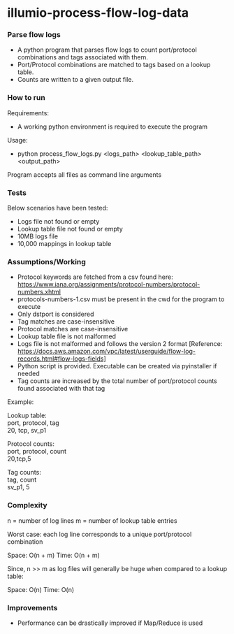 # illumio-process-flow-log-data

### Parse flow logs

- A python program that parses flow logs to count port/protocol combinations and tags associated with them.
- Port/Protocol combinations are matched to tags based on a lookup table.
- Counts are written to a given output file.

### How to run

Requirements:
- A working python environment is required to execute the program

Usage:
- python process_flow_logs.py <logs_path> <lookup_table_path> <output_path>

Program accepts all files as command line arguments

### Tests

Below scenarios have been tested:
- Logs file not found or empty
- Lookup table file not found or empty
- 10MB logs file
- 10,000 mappings in lookup table

### Assumptions/Working

- Protocol keywords are fetched from a csv found here: https://www.iana.org/assignments/protocol-numbers/protocol-numbers.xhtml
- protocols-numbers-1.csv must be present in the cwd for the program to execute
- Only dstport is considered
- Tag matches are case-insensitive
- Protocol matches are case-insensitive
- Lookup table file is not malformed
- Logs file is not malformed and follows the version 2 format [Reference: https://docs.aws.amazon.com/vpc/latest/userguide/flow-log-records.html#flow-logs-fields]
- Python script is provided. Executable can be created via pyinstaller if needed
- Tag counts are increased by the total number of port/protocol counts found associated with that tag

Example:

Lookup table: <br/>
port, protocol, tag <br/>
20, tcp, sv_p1 <br/>

Protocol counts: <br/>
port, protocol, count <br/>
20,tcp,5 <br/>

Tag counts: <br/>
tag, count <br/>
sv_p1, 5 <br/>

### Complexity

n = number of log lines
m = number of lookup table entries

Worst case: each log line corresponds to a unique port/protocol combination

Space: O(n + m) 
Time: O(n + m)

Since, n >> m as log files will generally be huge when compared to a lookup table:

Space: O(n)
Time: O(n)

### Improvements
- Performance can be drastically improved if Map/Reduce is used
